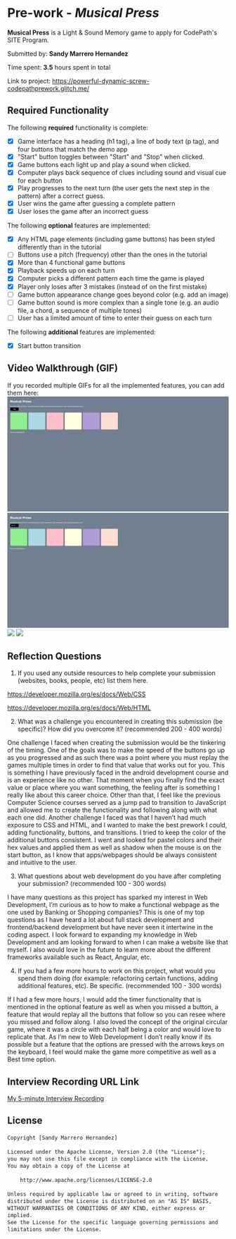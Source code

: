 # Pre-work - _Musical Press_

**Musical Press** is a Light & Sound Memory game to apply for CodePath's SITE Program.

Submitted by: **Sandy Marrero Hernandez**

Time spent: **3.5** hours spent in total

Link to project: https://powerful-dynamic-screw-codepathprework.glitch.me/

## Required Functionality

The following **required** functionality is complete:

- [x] Game interface has a heading (h1 tag), a line of body text (p tag), and four buttons that match the demo app
- [x] "Start" button toggles between "Start" and "Stop" when clicked.
- [x] Game buttons each light up and play a sound when clicked.
- [x] Computer plays back sequence of clues including sound and visual cue for each button
- [x] Play progresses to the next turn (the user gets the next step in the pattern) after a correct guess.
- [x] User wins the game after guessing a complete pattern
- [x] User loses the game after an incorrect guess

The following **optional** features are implemented:

- [x] Any HTML page elements (including game buttons) has been styled differently than in the tutorial
- [ ] Buttons use a pitch (frequency) other than the ones in the tutorial
- [x] More than 4 functional game buttons
- [x] Playback speeds up on each turn
- [x] Computer picks a different pattern each time the game is played
- [x] Player only loses after 3 mistakes (instead of on the first mistake)
- [ ] Game button appearance change goes beyond color (e.g. add an image)
- [ ] Game button sound is more complex than a single tone (e.g. an audio file, a chord, a sequence of multiple tones)
- [ ] User has a limited amount of time to enter their guess on each turn

The following **additional** features are implemented:

- [x] Start button transition

## Video Walkthrough (GIF)

If you recorded multiple GIFs for all the implemented features, you can add them here:
![](https://github.com/sandy-marrero/simonsays/blob/main/Prework1.gif)
![](https://github.com/sandy-marrero/simonsays/blob/main/Prework2.gif)
![](gif3-link-here)
![](gif4-link-here)

## Reflection Questions

1. If you used any outside resources to help complete your submission (websites, books, people, etc) list them here.

https://developer.mozilla.org/es/docs/Web/CSS

https://developer.mozilla.org/es/docs/Web/HTML

2. What was a challenge you encountered in creating this submission (be specific)? How did you overcome it? (recommended 200 - 400 words)


One challenge I faced when creating the submission would be the tinkering of the timing. One of the goals was to make the speed of the buttons go up as you progressed and as such there was a point where you must replay the games multiple times in order to find that value that works out for you. This is something I have previously faced in the android development course and is an experience like no other. That moment when you finally find the exact value or place where you want something, the feeling after is something I really like about this career choice. Other than that, I feel like the previous Computer Science courses served as a jump pad to transition to JavaScript and allowed me to create the functionality and following along with what each one did. Another challenge I faced was that I haven’t had much exposure to CSS and HTML, and I wanted to make the best prework I could, adding functionality, buttons, and transitions. I tried to keep the color of the additional buttons consistent. I went and looked for pastel colors and their hex values and applied them as well as shadow when the mouse is on the start button, as I know that apps/webpages should be always consistent and intuitive to the user.

3. What questions about web development do you have after completing your submission? (recommended 100 - 300 words)

I have many questions as this project has sparked my interest in Web Development, I’m curious as to how to make a functional webpage as the one used by Banking or Shopping companies? This is one of my top questions as I have heard a lot about full stack development and frontend/backend development but have never seen it intertwine in the coding aspect. I look forward to expanding my knowledge in Web Development and am looking forward to when I can make a website like that myself. I also would love in the future to learn more about the different frameworks available such as React, Angular, etc. 

4. If you had a few more hours to work on this project, what would you spend them doing (for example: refactoring certain functions, adding additional features, etc). Be specific. (recommended 100 - 300 words)

If I had a few more hours, I would add the timer functionality that is mentioned in the optional feature as well as when you missed a button, a feature that would replay all the buttons that follow so you can resee where you missed and follow along. I also loved the concept of the original circular game, where it was a circle with each half being a color and would love to replicate that. As I’m new to Web Development I don’t really know if its possible but a feature that the options are pressed with the arrows keys on the keyboard, I feel would make the game more competitive as well as a Best time option. 



## Interview Recording URL Link

[My 5-minute Interview Recording](https://youtu.be/7OuSpRZpeY4)

## License

    Copyright [Sandy Marrero Hernandez]

    Licensed under the Apache License, Version 2.0 (the "License");
    you may not use this file except in compliance with the License.
    You may obtain a copy of the License at

        http://www.apache.org/licenses/LICENSE-2.0

    Unless required by applicable law or agreed to in writing, software
    distributed under the License is distributed on an "AS IS" BASIS,
    WITHOUT WARRANTIES OR CONDITIONS OF ANY KIND, either express or implied.
    See the License for the specific language governing permissions and
    limitations under the License.
